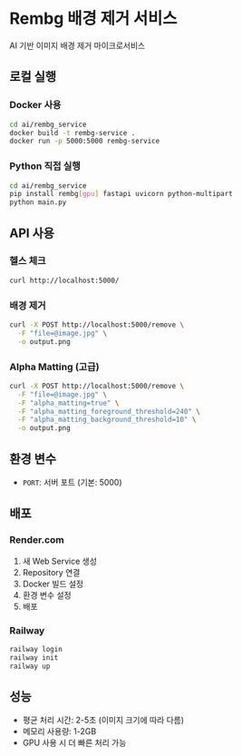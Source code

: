 # Rembg 배경 제거 서비스

AI 기반 이미지 배경 제거 마이크로서비스

## 로컬 실행

### Docker 사용
```bash
cd ai/rembg_service
docker build -t rembg-service .
docker run -p 5000:5000 rembg-service
```

### Python 직접 실행
```bash
cd ai/rembg_service
pip install rembg[gpu] fastapi uvicorn python-multipart
python main.py
```

## API 사용

### 헬스 체크
```bash
curl http://localhost:5000/
```

### 배경 제거
```bash
curl -X POST http://localhost:5000/remove \
  -F "file=@image.jpg" \
  -o output.png
```

### Alpha Matting (고급)
```bash
curl -X POST http://localhost:5000/remove \
  -F "file=@image.jpg" \
  -F "alpha_matting=true" \
  -F "alpha_matting_foreground_threshold=240" \
  -F "alpha_matting_background_threshold=10" \
  -o output.png
```

## 환경 변수

- `PORT`: 서버 포트 (기본: 5000)

## 배포

### Render.com
1. 새 Web Service 생성
2. Repository 연결
3. Docker 빌드 설정
4. 환경 변수 설정
5. 배포

### Railway
```bash
railway login
railway init
railway up
```

## 성능

- 평균 처리 시간: 2-5초 (이미지 크기에 따라 다름)
- 메모리 사용량: 1-2GB
- GPU 사용 시 더 빠른 처리 가능
